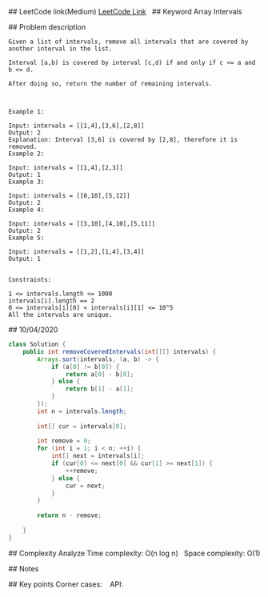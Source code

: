 ## LeetCode link(Medium)
[LeetCode Link](https://leetcode.com/problems/remove-covered-intervals/)
 
## Keyword
Array Intervals

## Problem description
```
Given a list of intervals, remove all intervals that are covered by another interval in the list.

Interval [a,b) is covered by interval [c,d) if and only if c <= a and b <= d.

After doing so, return the number of remaining intervals.

 

Example 1:

Input: intervals = [[1,4],[3,6],[2,8]]
Output: 2
Explanation: Interval [3,6] is covered by [2,8], therefore it is removed.
Example 2:

Input: intervals = [[1,4],[2,3]]
Output: 1
Example 3:

Input: intervals = [[0,10],[5,12]]
Output: 2
Example 4:

Input: intervals = [[3,10],[4,10],[5,11]]
Output: 2
Example 5:

Input: intervals = [[1,2],[1,4],[3,4]]
Output: 1
 

Constraints:

1 <= intervals.length <= 1000
intervals[i].length == 2
0 <= intervals[i][0] < intervals[i][1] <= 10^5
All the intervals are unique.
```
## 10/04/2020
```java
class Solution {
    public int removeCoveredIntervals(int[][] intervals) {
        Arrays.sort(intervals, (a, b) -> {
            if (a[0] != b[0]) {
                return a[0] - b[0];
            } else {
                return b[1] - a[1];
            }
        });
        int n = intervals.length;
        
        int[] cur = intervals[0];
        
        int remove = 0;
        for (int i = 1; i < n; ++i) {
            int[] next = intervals[i];
            if (cur[0] <= next[0] && cur[1] >= next[1]) {
                ++remove;
            } else {
                cur = next;
            }
        }
        
        return n - remove;
        
    }
}
```

## Complexity Analyze
Time complexity: O(n log n)  
Space complexity: O(1)

## Notes
  

## Key points
Corner cases:   
API:
